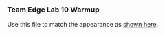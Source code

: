 ### Team Edge Lab 10 Warmup

Use this file to match the appearance as [shown here](https://stackblitz.com/te-lab-10-warmup-solution).
